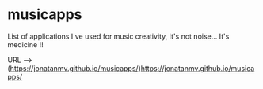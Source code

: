 # musicapps
List of applications I've used for music creativity, It's not noise... It's medicine !!

URL --> (https://jonatanmv.github.io/musicapps/)https://jonatanmv.github.io/musicapps/

